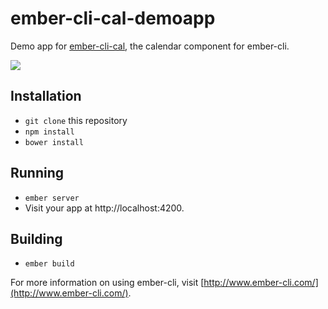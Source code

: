 # ember-cli-cal-demoapp

Demo app for [ember-cli-cal](https://github.com/netgusto/ember-cli-cal), the calendar component for ember-cli.

![](http://netgusto.com/images/ember-cal.png)


## Installation

* `git clone` this repository
* `npm install`
* `bower install`

## Running

* `ember server`
* Visit your app at http://localhost:4200.

## Building

* `ember build`

For more information on using ember-cli, visit [http://www.ember-cli.com/](http://www.ember-cli.com/).
